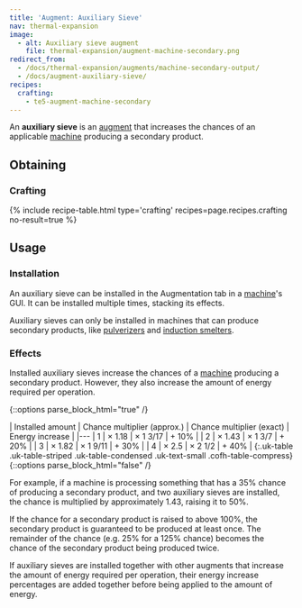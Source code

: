 ```yaml
---
title: 'Augment: Auxiliary Sieve'
nav: thermal-expansion
image:
  - alt: Auxiliary sieve augment
    file: thermal-expansion/augment-machine-secondary.png
redirect_from:
  - /docs/thermal-expansion/augments/machine-secondary-output/
  - /docs/augment-auxiliary-sieve/
recipes:
  crafting:
    - te5-augment-machine-secondary
---
```


An **auxiliary sieve** is an [augment](/docs/thermal-expansion/augments/) that increases the
chances of an applicable [machine](/docs/thermal-expansion/machines/) producing a secondary
product.


Obtaining
---------

### Crafting
{% include recipe-table.html type='crafting' recipes=page.recipes.crafting no-result=true %}


Usage
-----

### Installation
An auxiliary sieve can be installed in the Augmentation tab in a
[machine](/docs/thermal-expansion/machines/)'s GUI. It can be installed multiple times, stacking
its effects.

Auxiliary sieves can only be installed in machines that can produce secondary
products, like [pulverizers](/docs/thermal-expansion/pulverizer/) and [induction
smelters](/docs/thermal-expansion/induction-smelter/).

### Effects
Installed auxiliary sieves increase the chances of a [machine](/docs/thermal-expansion/machines/)
producing a secondary product. However, they also increase the amount of energy
required per operation.

{::options parse_block_html="true" /}
<div class="uk-overflow-container">
| Installed amount | Chance multiplier (approx.) | Chance multiplier (exact) | Energy increase |
|---
| 1 | × 1.18 | × 1 3/17 | + 10% |
| 2 | × 1.43 | × 1 3/7 | + 20% |
| 3 | × 1.82 | × 1 9/11 | + 30% |
| 4 | × 2.5 | × 2 1/2 | + 40% |
{:.uk-table .uk-table-striped .uk-table-condensed .uk-text-small .cofh-table-compress}
</div>
{::options parse_block_html="false" /}

For example, if a machine is processing something that has a 35% chance of
producing a secondary product, and two auxiliary sieves are installed, the
chance is multiplied by approximately 1.43, raising it to 50%.

If the chance for a secondary product is raised to above 100%, the secondary
product is guaranteed to be produced at least once. The remainder of the chance
(e.g. 25% for a 125% chance) becomes the chance of the secondary product being
produced twice.

If auxiliary sieves are installed together with other augments that increase the
amount of energy required per operation, their energy increase percentages are
added together before being applied to the amount of energy.
